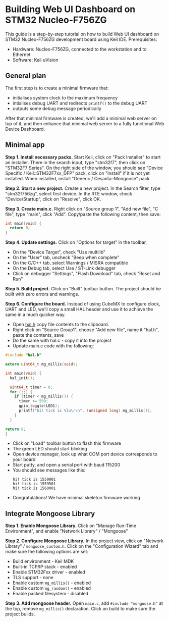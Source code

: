 # Building Web UI Dashboard on STM32 Nucleo-F756ZG

This guide is a step-by-step tutorial on how to build Web UI dashboard
on STM32 Nucleo-F756ZG development board using Keil IDE. Prerequisites:
- Hardware: Nucleo-F756ZG, connected to the workstation and to Ethernet
- Software: Keil uVision

## General plan

The first step is to create a minimal firmware that:
- initialises system clock to the maximum frequency
- intialises debug UART and redirects `printf()` to the debug UART
- outputs some debug message periodically

After that minimal firmware is created, we'll add a minimal web server on top
of it, and then enhance that minimal web server to a fully functional Web
Device Dashboard.

## Minimal app

**Step 1. Install necessary packs.** Start Keil, click on "Pack Installer"
to start an installer. There in the search input, type "stm32f7", then click
on "STM32F7 Series". On the right side of the window, you should see
"Device Specific / Keil::STM32F7xx_DFP" pack, click on "Install" if it is not
yet installed. When installed, install "Generic / Cesanta::Mongoose" pack  

**Step 2. Start a new project.** Create a new project. In the Search filter,
type "stm32f756zg", select first device. In the RTE window, check
"Device/Startup", click on "Resolve", click OK.

**Step 3. Create main.c.** Right click on "Source group 1", "Add new file",
"C file", type "main", click "Add". Copy/paste the following content, then save:
```c
int main(void) {
  return 0;
}
```

**Step 4. Update settings.** Click on "Options for target" in the toolbar,
- On the "Device Target", check "Use multilib"
- On the "User" tab, uncheck "Beep when complete"
- On the C/C++ tab, select Warnings / MISRA compatible
- On the Debug tab, select Use / ST-Link debugger
- Click on debugger "Settings", "Flash Download" tab, check "Reset and Run"

**Step 5. Build project.** Click on "Built" toolbar button. The project should
be built with zero errors and warnings.

**Step 6. Configure the board.** Instead of using CubeMX to configure clock,
UART and LED, we'll copy a small HAL header and use it to achieve the same
in a much quicker way.
- Open [hal.h](https://mongoose.ws/demo/?board=Nucleo-F756ZG&project=mqtt&file=hal.h)
copy file contents to the clipboard.
- Right click on "Source Group1", choose "Add new file", name it "hal.h",
  paste the contents, save
- Do the same with hal.c - copy it into the project
- Update main.c code with the following:

```c
#include "hal.h"

extern uint64_t mg_millis(void);

int main(void) {
  hal_init();

  uint64_t timer = 0;
  for (;;) {
    if (timer < mg_millis()) {
      timer += 500;
      gpio_toggle(LED1);
      printf("hi! tick is %lu\r\n", (unsigned long) mg_millis());
    }
  }

return 0;
}
```
- Click on "Load" toolbar button to flash this firmware
- The green LED should start blinking
- Open device manager, look up what COM port device corresponds to your board
- Start putty, and open a serial port with baud 115200
- You should see messages like this:
  ```
  hi! tick is 1559001
  hi! tick is 1559501
  hi! tick is 1560001
  ```
- Congratulations! We have minimal skeleton firmware working

## Integrate Mongoose Library


**Step 1. Enable Mongoose Library.** Click on "Manage Run-Time Environment",
and enable "Network Library" / "Mongoose"  

**Step 2. Configure Mongoose Library.** In the project view, click on
"Network Library" / `mongoose_custom.h`. Click on the "Configuration Wizard"
tab and make sure the following options are set:
- Build environment - Keil MDK
- Built-in TCP/IP stack - enabled
- Enable STM32Fxx driver - enabled
- TLS support - none
- Enable custom `mg_millis()` - enabled
- Enable custom `mg_random()` - enabled
- Enable packed filesystem - disabled

**Step 3. Add mongoose header.** Open `main.c`, add `#include "mongoose.h"` at
the top, remove `mg_millis()` declaration. Click on build to make sure the
project builds.
